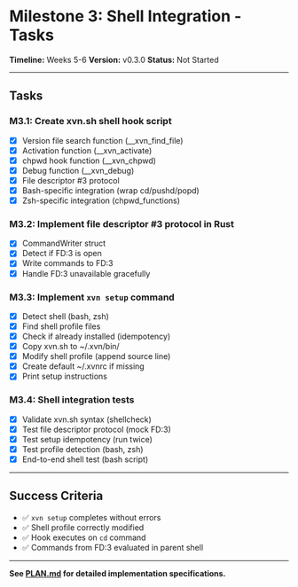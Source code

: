 # Milestone 3: Shell Integration - Tasks

**Timeline:** Weeks 5-6
**Version:** v0.3.0
**Status:** Not Started

---

## Tasks

### M3.1: Create xvn.sh shell hook script
- [x] Version file search function (__xvn_find_file)
- [x] Activation function (__xvn_activate)
- [x] chpwd hook function (__xvn_chpwd)
- [x] Debug function (__xvn_debug)
- [x] File descriptor #3 protocol
- [x] Bash-specific integration (wrap cd/pushd/popd)
- [x] Zsh-specific integration (chpwd_functions)

### M3.2: Implement file descriptor #3 protocol in Rust
- [x] CommandWriter struct
- [x] Detect if FD:3 is open
- [x] Write commands to FD:3
- [x] Handle FD:3 unavailable gracefully

### M3.3: Implement `xvn setup` command
- [x] Detect shell (bash, zsh)
- [x] Find shell profile files
- [x] Check if already installed (idempotency)
- [x] Copy xvn.sh to ~/.xvn/bin/
- [x] Modify shell profile (append source line)
- [x] Create default ~/.xvnrc if missing
- [x] Print setup instructions

### M3.4: Shell integration tests
- [x] Validate xvn.sh syntax (shellcheck)
- [x] Test file descriptor protocol (mock FD:3)
- [x] Test setup idempotency (run twice)
- [x] Test profile detection (bash, zsh)
- [x] End-to-end shell test (bash script)

---

## Success Criteria

- ✅ `xvn setup` completes without errors
- ✅ Shell profile correctly modified
- ✅ Hook executes on `cd` command
- ✅ Commands from FD:3 evaluated in parent shell

---

**See [PLAN.md](./PLAN.md) for detailed implementation specifications.**
